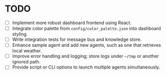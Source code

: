 # TODO

- [ ] Implement more robust dashboard frontend using React.
- [ ] Integrate color palette from `config/color_palette.json` into dashboard styling.
- [ ] Write integration tests for message bus and knowledge store.
- [ ] Enhance sample agent and add new agents, such as one that retrieves local weather.
- [ ] Improve error handling and logging; store logs under `~/tmp` or another ignored path.
- [ ] Provide script or CLI options to launch multiple agents simultaneously.
